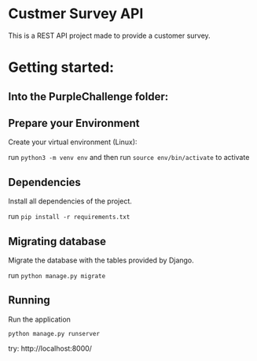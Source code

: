 
# Custmer Survey API
This is a REST API project made to provide a customer survey.

# Getting started:

## Into the PurpleChallenge folder:
## Prepare your Environment
Create your virtual environment (Linux):

run ``python3 -m venv env``
and then run `source env/bin/activate` to activate

## Dependencies
Install all dependencies of the project.

run ``pip install -r requirements.txt``

## Migrating database
Migrate the database with the tables provided by Django.

run ``python manage.py migrate``

## Running
Run the application

``python manage.py runserver``

try: http://localhost:8000/



